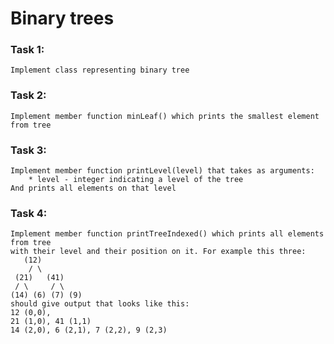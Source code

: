 # **Binary trees**

### **Task 1:**
    Implement class representing binary tree

### **Task 2:**
    Implement member function minLeaf() which prints the smallest element from tree

### **Task 3:**
    Implement member function printLevel(level) that takes as arguments:
        * level - integer indicating a level of the tree
    And prints all elements on that level


### **Task 4:**
    Implement member function printTreeIndexed() which prints all elements from tree
    with their level and their position on it. For example this three:
       (12)
        / \
     (21)   (41)
     / \     / \
    (14) (6) (7) (9)
    should give output that looks like this:
    12 (0,0),
    21 (1,0), 41 (1,1)
    14 (2,0), 6 (2,1), 7 (2,2), 9 (2,3)
